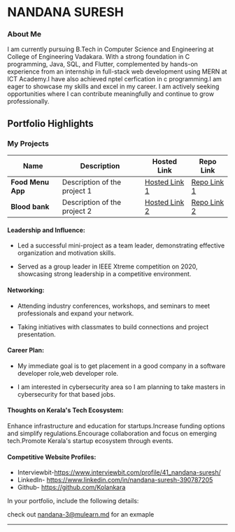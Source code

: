 # NANDANA SURESH

### About Me

I am currently pursuing B.Tech in Computer Science and Engineering at College of Engineering Vadakara. With a strong foundation in C programming, Java, SQL, and Flutter, complemented by hands-on experience from an internship in full-stack web development using MERN at ICT Academy.I have also achieved nptel cerfication in c programming.I am eager to showcase my skills and excel in my career. I am actively seeking opportunities where I can contribute meaningfully and continue to grow professionally.


## Portfolio Highlights

### My Projects

| Name                | Description                                                               | Hosted Link                              | Repo Link                                                      |
|---------------------|---------------------------------------------------------------------------|------------------------------------------|----------------------------------------------------------------|
| **Food Menu App**  | Description of the project 1                                              | [Hosted Link 1](https://github.com/)    | [Repo Link 1](https://github.com/Kolankara/food_app)             |
| **Blood bank**  | Description of the project 2                                              | [Hosted Link 2](https://github.com/Kolankara)    | [Repo Link 2](https://github.com/Kolankara/blood_bank)             |

#### Leadership and Influence:

- Led a successful mini-project as a team leader, demonstrating effective organization and motivation skills.
  
- Served as a group leader in IEEE Xtreme competition on 2020, showcasing strong leadership in a competitive environment.



#### Networking:

- Attending industry conferences, workshops, and seminars to meet professionals and expand your network.
  
- Taking initiatives with classmates to build connections and project presentation.

#### Career Plan:

- My immediate goal is to get placement in a good company in a software developer role,web developer role.
  
- I am interested in cybersecurity area so I am planning to take masters in cybersecurity for that based jobs.

#### Thoughts on Kerala's Tech Ecosystem:

Enhance infrastructure and education for startups.Increase funding options and simplify regulations.Encourage collaboration and focus on emerging tech.Promote Kerala's startup ecosystem through events.

#### Competitive Website Profiles:

- Interviewbit-https://www.interviewbit.com/profile/41_nandana-suresh/
- LinkedIn-
https://www.linkedin.com/in/nandana-suresh-390787205
- Github-
https://github.com/Kolankara

In your portfolio, include the following details:

check out nandana-3@mulearn.md for an exmaple






---
